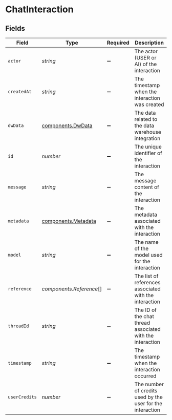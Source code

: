 # ChatInteraction


## Fields

| Field                                                      | Type                                                       | Required                                                   | Description                                                |
| ---------------------------------------------------------- | ---------------------------------------------------------- | ---------------------------------------------------------- | ---------------------------------------------------------- |
| `actor`                                                    | *string*                                                   | :heavy_minus_sign:                                         | The actor (USER or AI) of the interaction                  |
| `createdAt`                                                | *string*                                                   | :heavy_minus_sign:                                         | The timestamp when the interaction was created             |
| `dwData`                                                   | [components.DwData](../../models/components/dwdata.md)     | :heavy_minus_sign:                                         | The data related to the data warehouse integration         |
| `id`                                                       | *number*                                                   | :heavy_minus_sign:                                         | The unique identifier of the interaction                   |
| `message`                                                  | *string*                                                   | :heavy_minus_sign:                                         | The message content of the interaction                     |
| `metadata`                                                 | [components.Metadata](../../models/components/metadata.md) | :heavy_minus_sign:                                         | The metadata associated with the interaction               |
| `model`                                                    | *string*                                                   | :heavy_minus_sign:                                         | The name of the model used for the interaction             |
| `reference`                                                | *components.Reference*[]                                   | :heavy_minus_sign:                                         | The list of references associated with the interaction     |
| `threadId`                                                 | *string*                                                   | :heavy_minus_sign:                                         | The ID of the chat thread associated with the interaction  |
| `timestamp`                                                | *string*                                                   | :heavy_minus_sign:                                         | The timestamp when the interaction occurred                |
| `userCredits`                                              | *number*                                                   | :heavy_minus_sign:                                         | The number of credits used by the user for the interaction |